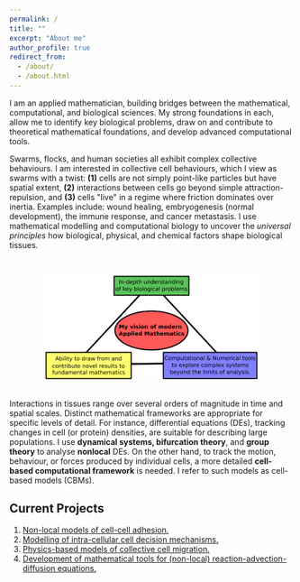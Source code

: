 ```yaml
---
permalink: /
title: ""
excerpt: "About me"
author_profile: true
redirect_from:
  - /about/
  - /about.html
---
```


I am an applied mathematician, building bridges between the mathematical,
computational, and biological sciences.  My strong foundations in each, allow
me to identify key biological problems, draw on and contribute to theoretical
mathematical foundations, and develop advanced computational tools.

Swarms, flocks, and human societies all exhibit complex collective behaviours. I
am interested in collective cell behaviours, which I view as swarms with a
twist: **(1)** cells are not simply point-like particles but have spatial extent,
**(2)** interactions between cells go beyond simple attraction-repulsion, and
**(3)** cells "live" in a regime where friction dominates over inertia. Examples
include: wound healing, embryogenesis (normal development), the immune
response, and cancer metastasis. I use mathematical modelling and
computational biology to uncover the *universal principles* how biological,
physical, and chemical factors shape biological tissues.

<br/><center><style> img { max-width: 75%; height: auto; } </style><img src='/images/vision.png'></center><br/>

Interactions in tissues range over several orders of magnitude in time and
spatial scales.  Distinct mathematical frameworks are appropriate for specific
levels of detail. For instance, differential equations (DEs), tracking changes in cell
(or protein) densities, are suitable for describing large populations. I use
**dynamical systems, bifurcation theory**, and **group theory** to
analyse **nonlocal** DEs. On the other hand, to track the motion, behaviour,
or forces produced by individual cells, a more detailed **cell-based
computational framework** is needed. I refer to such models as cell-based models
(CBMs).

Current Projects
----------

1. [Non-local models of cell-cell adhesion.](portfolio/2018-01-01-adhesion)
2. [Modelling of intra-cellular cell decision mechanisms.](portfolio/2019-01-01-cell-mig)
3. [Physics-based models of collective cell migration.](portfolio/2019-02-01-phy-models)
4. [Development of mathematical tools for (non-local) reaction-advection-diffusion equations.](portfolio/2020-01-01-theo-work)
